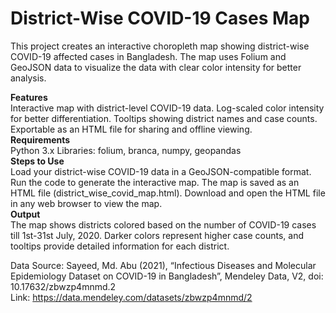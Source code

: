 # District-Wise COVID-19 Cases Map
This project creates an interactive choropleth map showing district-wise COVID-19 affected cases in Bangladesh. The map uses Folium and GeoJSON data to visualize the data with clear color intensity for better analysis.  

**Features**  
Interactive map with district-level COVID-19 data.
Log-scaled color intensity for better differentiation.
Tooltips showing district names and case counts.
Exportable as an HTML file for sharing and offline viewing.  
**Requirements**  
Python 3.x
Libraries: folium, branca, numpy, geopandas   
**Steps to Use**  
Load your district-wise COVID-19 data in a GeoJSON-compatible format.
Run the code to generate the interactive map.
The map is saved as an HTML file (district_wise_covid_map.html).
Download and open the HTML file in any web browser to view the map.  
**Output**  
The map shows districts colored based on the number of COVID-19 cases till 1st-31st July, 2020. Darker colors represent higher case counts, and tooltips provide detailed information for each district.  

Data Source: Sayeed, Md. Abu (2021), “Infectious Diseases and Molecular Epidemiology Dataset on COVID-19 in Bangladesh”, Mendeley Data, V2, doi: 10.17632/zbwzp4mnmd.2  
Link: https://data.mendeley.com/datasets/zbwzp4mnmd/2

